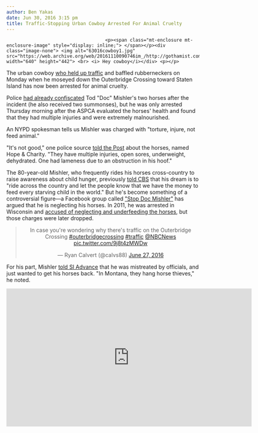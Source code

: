 ```yaml
---
author: Ben Yakas
date: Jun 30, 2016 3:15 pm
title: Traffic-Stopping Urban Cowboy Arrested For Animal Cruelty
---
```


	
										<p><span class="mt-enclosure mt-enclosure-image" style="display: inline;"> </span></p><div class="image-none"> <img alt="63016cowboy1.jpg" src="https://web.archive.org/web/20161110090746im_/http://gothamist.com/attachments/byakas/63016cowboy1.jpg" width="640" height="442"> <br> <i> Hey cowboy</i></div> <p></p>

<p>The urban cowboy <a href="https://web.archive.org/web/20161110090746/http://gothamist.com/2016/06/27/urban_cowboy_bridge.php">who held up traffic</a> and baffled rubberneckers on Monday when he moseyed down the Outerbridge Crossing toward Staten Island has now been arrested for animal cruelty. </p>

<p>Police <a href="https://web.archive.org/web/20161110090746/http://gothamist.com/2016/06/29/sometimes_the_bear_he_eats_u.php">had already confiscated</a> Tod &quot;Doc&quot; Mishler&apos;s two horses after the incident (he also received two summonses), but he was only arrested Thursday morning after the ASPCA evaluated the horses&apos; health and found that they had multiple injuries and were extremely malnourished. </p>

<p>An NYPD spokesman tells us Mishler was charged with &quot;torture, injure, not feed animal.&quot;</p>

<p>&quot;It&apos;s not good,&quot; one police source <a href="https://web.archive.org/web/20161110090746/http://nypost.com/2016/06/30/urban-cowboy-gets-jailed-for-animal-cruelty/">told the Post</a> about the horses, named Hope &amp; Charity. &quot;They have multiple injuries, open sores, underweight, dehydrated. One had lameness due to an obstruction in his hoof.&quot;</p>

<p>The 80-year-old Mishler, who frequently rides his horses cross-country to raise awareness about child hunger, previously <a href="https://web.archive.org/web/20161110090746/http://newyork.cbslocal.com/2016/06/27/horses-outerbridge-crossing/">told CBS</a> that his dream is to &quot;ride across the country and let the people know that we have the money to feed every starving child in the world.&quot; But he&apos;s become something of a controversial figure&#x2014;a Facebook group called <a href="https://web.archive.org/web/20161110090746/https://www.facebook.com/groups/1226309250735954/">&quot;Stop Doc Mishler&quot;</a> has argued that he is neglecting his horses. In 2011, he was arrested in Wisconsin and <a href="https://web.archive.org/web/20161110090746/http://host.madison.com/wsj/news/local/crime_and_courts/man-accused-of-neglect-reunited-with-horses-charge-to-be/article_5678d22a-c93d-11e0-a259-001cc4c03286.html">accused of neglecting and underfeeding the horses</a>, but those charges were later dropped.</p>

<center><blockquote class="twitter-tweet" data-lang="en"><p lang="en" dir="ltr">In case you&apos;re wondering why there&apos;s traffic on the Outerbridge Crossing <a href="https://web.archive.org/web/20161110090746/https://twitter.com/hashtag/outerbridgecrossing?src=hash">#outerbridgecrossing</a> <a href="https://web.archive.org/web/20161110090746/https://twitter.com/hashtag/traffic?src=hash">#traffic</a> <a href="https://web.archive.org/web/20161110090746/https://twitter.com/NBCNews">@NBCNews</a> <a href="https://web.archive.org/web/20161110090746/https://t.co/9j8t4zMWDw">pic.twitter.com/9j8t4zMWDw</a></p>&#x2014; Ryan Calvert (@calvs88) <a href="https://web.archive.org/web/20161110090746/https://twitter.com/calvs88/status/747459040335245313">June 27, 2016</a></blockquote>
<script async src="//web.archive.org/web/20161110090746js_/http://platform.twitter.com/widgets.js" charset="utf-8"></script></center>

<p>For his part, Mishler <a href="https://web.archive.org/web/20161110090746/http://www.silive.com/news/index.ssf/2016/06/outerbridge_cowboy_unsure_of_h.html#incart_river_index">told SI Advance</a> that he was mistreated by officials, and just wanted to get his horses back. &quot;In Montana, they hang horse thieves,&quot; he noted.</p>

<p><iframe width="640" height="360" src="https://web.archive.org/web/20161110090746if_/https://www.youtube.com/embed/rcPmdCFajIo" frameborder="0" allowfullscreen></iframe></p>					
										
									
				